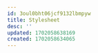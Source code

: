 ```yaml
---
id: 3oul0bht06jcf9132lbmpyw
title: Stylesheet
desc: ''
updated: 1702058638169
created: 1702058634065
---
```

